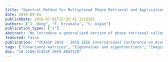 ```yaml
---
title: "Spectral Method for Multiplexed Phase Retrieval and Application in Optical Imaging in Complex Media"
date: 2019-05-01
publishDate: 2019-07-01T15:35:42.121629Z
authors: ["J. Dong", "F. Krzakala", "S. Gigan"]
publication_types: ["1"]
abstract: "We introduce a generalized version of phase retrieval called multiplexed phase retrieval. We want to recover the phase of amplitude-only measurements from linear combinations of them. This corresponds to the case in which multiple incoherent sources are sampled jointly, and one would like to recover their individual contributions. We show that a recent spectral method developed for phase retrieval can be generalized to this setting, and that its performance follows a phase transition behavior. We apply this new technique to light focusing at depth in a complex medium. Experimentally, although we only have access to the sum of the intensities on multiple targets, we are able to separately focus on each one, thus opening potential applications in deep fluorescence imaging and light delivery."
featured: false
publication: "*ICASSP 2019 - 2019 IEEE International Conference on Acoustics, Speech and Signal Processing (ICASSP)*"
tags: ["Covariance matrices", "Eigenvalues and eigenfunctions", "Imaging", "imaging in complex media", "matrix factorization", "Media", "multiplexed phase retrieval", "Multiplexing", "Phase measurement", "Phase retrieval", "random matrix theory", "Scattering"]
doi: "10.1109/ICASSP.2019.8682329"
---
```



